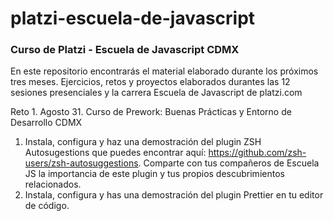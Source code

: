 # platzi-escuela-de-javascript
### Curso de Platzi - Escuela de Javascript CDMX

En este repositorio encontrarás el material elaborado durante los próximos tres meses. Ejercicios, retos y proyectos elaborados durantes las 12 sesiones presenciales y la carrera Escuela de Javascript de platzi.com


Reto 1. Agosto 31. Curso de Prework: Buenas Prácticas y Entorno de Desarrollo CDMX

1. Instala, configura y haz una demostración del plugin ZSH Autosugestions que puedes encontrar aquí: https://github.com/zsh-users/zsh-autosuggestions. Comparte con tus compañeros de Escuela JS la importancia de este plugin y tus propios descubrimientos relacionados.
2. Instala, configura y has una demostración del plugin Prettier en tu editor de código.
